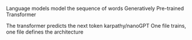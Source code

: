 Language models model the sequence of words
Generatively Pre-trained Transformer

The transformer predicts the next token
karpathy/nanoGPT
One file trains, one file defines the architecture
